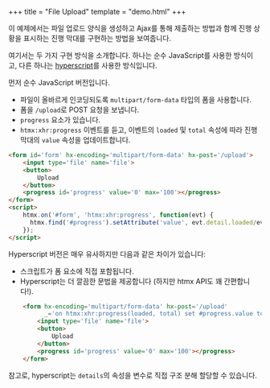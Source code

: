 +++
title = "File Upload"
template = "demo.html"
+++

이 예제에서는 파일 업로드 양식을 생성하고 Ajax를 통해 제출하는 방법과 함께 진행 상황을 표시하는 진행 막대를 구현하는 방법을 보여줍니다.

여기서는 두 가지 구현 방식을 소개합니다. 하나는 순수 JavaScript를 사용한 방식이고, 다른 하나는 [hyperscript](https://hyperscript.org)를 사용한 방식입니다.

먼저 순수 JavaScript 버전입니다.

* 파일이 올바르게 인코딩되도록 `multipart/form-data` 타입의 폼을 사용합니다.
* 폼을 `/upload`로 POST 요청을 보냅니다.
* `progress` 요소가 있습니다.
* `htmx:xhr:progress` 이벤트를 듣고, 이벤트의 `loaded` 및 `total` 속성에 따라 진행 막대의 `value` 속성을 업데이트합니다.

```html
<form id='form' hx-encoding='multipart/form-data' hx-post='/upload'>
    <input type='file' name='file'>
    <button>
        Upload
    </button>
    <progress id='progress' value='0' max='100'></progress>
</form>
<script>
    htmx.on('#form', 'htmx:xhr:progress', function(evt) {
      htmx.find('#progress').setAttribute('value', evt.detail.loaded/evt.detail.total * 100)
    });
</script>
```

Hyperscript 버전은 매우 유사하지만 다음과 같은 차이가 있습니다:

* 스크립트가 폼 요소에 직접 포함됩니다.
* Hyperscript는 더 깔끔한 문법을 제공합니다 (하지만 htmx API도 꽤 간편합니다!).

```html
    <form hx-encoding='multipart/form-data' hx-post='/upload'
          _='on htmx:xhr:progress(loaded, total) set #progress.value to (loaded/total)*100'>
        <input type='file' name='file'>
        <button>
            Upload
        </button>
        <progress id='progress' value='0' max='100'></progress>
    </form>
```

참고로, hyperscript는 `details`의 속성을 변수로 직접 구조 분해 할당할 수 있습니다.
